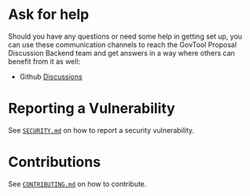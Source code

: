 # Ask for help

Should you have any questions or need some help in getting set up, you can use these communication channels to reach the GovTool Proposal Discussion Backend team and get answers in a way where others can benefit from it as well:

- Github [Discussions](https://github.com/IntersectMBO/govtool-proposal-dicussion)

# Reporting a Vulnerability

See [`SECURITY.md`](SECURITY.md) on how to report a security vulnerability.

# Contributions

See [`CONTRIBUTING.md`](CONTRIBUTING.md) on how to contribute.